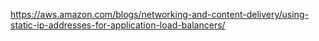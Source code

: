 https://aws.amazon.com/blogs/networking-and-content-delivery/using-static-ip-addresses-for-application-load-balancers/
